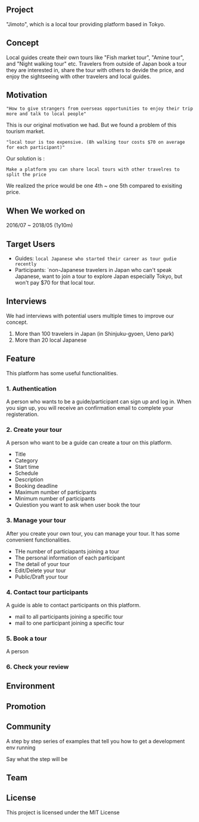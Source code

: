 ## Project

"Jimoto", which is a local tour providing platform based in Tokyo.

## Concept

Local guides create their own tours like "Fish market tour", "Amine tour", and "Night walking tour" etc.
Travelers from outside of Japan book a tour they are interested in, share the tour with others to devide the price, and enjoy the sightseeing with other travelers and local guides.

## Motivation

```
"How to give strangers from overseas opportunities to enjoy their trip more and talk to local people"
```

This is our original motivation we had.
But we found a problem of this tourism market.

```
"local tour is too expensive. (8h walking tour costs $70 on average for each participant)"
```

Our solution is :

```
Make a platform you can share local tours with other travelres to split the price
```

We realized the price would be one 4th ~ one 5th compared to exisiting price.

## When We worked on
2016/07 ~ 2018/05 (1y10m)

## Target Users

- Guides: `local Japanese who started their career as tour gudie recently`
- Participants: `non-Japanese travelers in Japan who can't speak Japanese, want to join a tour to explore Japan especially Tokyo, but won't pay $70 for that local tour.

## Interviews

We had interviews with potential users multiple times to improve our concept.

1. More than 100 travelers in Japan (in Shinjuku-gyoen, Ueno park)
2. More than 20 local Japanese 


## Feature

This platform has some useful functionalities.

### 1. Authentication

A person who wants to be a guide/participant can sign up and log in.
When you sign up, you will receive an confirmation email to complete your registeration.

### 2. Create your tour

A person who want to be a guide can create a tour on this platform.

- Title
- Category
- Start time
- Schedule
- Description
- Booking deadline
- Maximum number of participants
- Minimum number of participants
- Quiestion you want to ask when user book the tour


### 3. Manage your tour

After you create your own tour, you can manage your tour.
It has some convenient functionalities.

- THe number of particiapants joining a tour
- The personal information of each participant
- The detail of your tour
- Edit/Delete your tour
- Public/Draft your tour 

### 4. Contact tour participants

A guide is able to contact participants on this platform.

- mail to all participants joining a specific tour
- mail to one participant joining a specific tour

### 5. Book a tour

A person 

### 6. Check your review

## Environment

## Promotion

## Community

A step by step series of examples that tell you how to get a development env running

Say what the step will be

## Team


## License

This project is licensed under the MIT License


